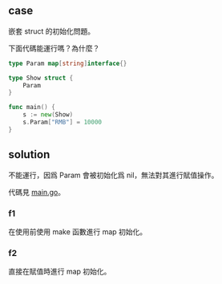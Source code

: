 ## case

嵌套 struct 的初始化問題。

下面代碼能運行嗎？為什麼？

```go
type Param map[string]interface{}

type Show struct {
	Param
}

func main() {
	s := new(Show)
	s.Param["RMB"] = 10000
}
```

## solution

不能運行，因爲 Param 會被初始化爲 nil，無法對其進行賦值操作。

代碼見 [main.go](main.go)。

### f1

在使用前使用 make 函數進行 map 初始化。

### f2

直接在賦值時進行 map 初始化。
